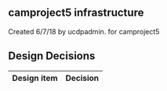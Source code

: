 ## camproject5 infrastructure

Created 6/7/18 by ucdpadmin. for camproject5


## Design Decisions
| Design item                | Decision|
| :----------------------------------- | :--------------------------------------------------------------------------------|
